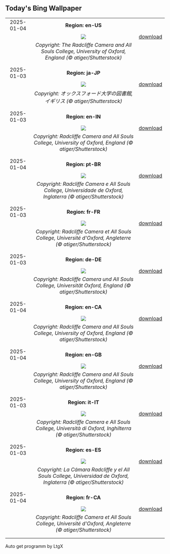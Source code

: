 ## Today's Bing Wallpaper
|      |      |      |
| :----: | :----: | :----: |
|2025-01-04|**Region: en-US**||
||![](https://www.bing.com/th?id=OHR.TolkienOxford_EN-US6755564963_UHD.jpg&pid=hp&w=1152&h=648&rs=1&c=4)| [download](https://www.bing.com/th?id=OHR.TolkienOxford_EN-US6755564963_UHD.jpg)|
||*Copyright: The Radcliffe Camera and All Souls College, University of Oxford, England (© atiger/Shutterstock)*
||
|||
|2025-01-03|**Region: ja-JP**||
||![](https://www.bing.com/th?id=OHR.TolkienOxford_JA-JP7219183666_UHD.jpg&pid=hp&w=1152&h=648&rs=1&c=4)| [download](https://www.bing.com/th?id=OHR.TolkienOxford_JA-JP7219183666_UHD.jpg)|
||*Copyright: オックスフォード大学の図書館, イギリス (© atiger/Shutterstock)*
||
|||
|2025-01-03|**Region: en-IN**||
||![](https://www.bing.com/th?id=OHR.TolkienOxford_EN-IN7522700035_UHD.jpg&pid=hp&w=1152&h=648&rs=1&c=4)| [download](https://www.bing.com/th?id=OHR.TolkienOxford_EN-IN7522700035_UHD.jpg)|
||*Copyright: Radcliffe Camera and All Souls College, University of Oxford, England (© atiger/Shutterstock)*
||
|||
|2025-01-04|**Region: pt-BR**||
||![](https://www.bing.com/th?id=OHR.TolkienOxford_PT-BR2782448271_UHD.jpg&pid=hp&w=1152&h=648&rs=1&c=4)| [download](https://www.bing.com/th?id=OHR.TolkienOxford_PT-BR2782448271_UHD.jpg)|
||*Copyright: Radcliffe Camera e All Souls College, Universidade de Oxford, Inglaterra (© atiger/Shutterstock)*
||
|||
|2025-01-03|**Region: fr-FR**||
||![](https://www.bing.com/th?id=OHR.TolkienOxford_FR-FR1207092725_UHD.jpg&pid=hp&w=1152&h=648&rs=1&c=4)| [download](https://www.bing.com/th?id=OHR.TolkienOxford_FR-FR1207092725_UHD.jpg)|
||*Copyright: Radcliffe Camera et All Souls College, Université d'Oxford, Angleterre (© atiger/Shutterstock)*
||
|||
|2025-01-03|**Region: de-DE**||
||![](https://www.bing.com/th?id=OHR.TolkienOxford_DE-DE5846503746_UHD.jpg&pid=hp&w=1152&h=648&rs=1&c=4)| [download](https://www.bing.com/th?id=OHR.TolkienOxford_DE-DE5846503746_UHD.jpg)|
||*Copyright: Radcliffe Camera und All Souls College, Universität Oxford, England (© atiger/Shutterstock)*
||
|||
|2025-01-04|**Region: en-CA**||
||![](https://www.bing.com/th?id=OHR.TolkienOxford_EN-CA6554362108_UHD.jpg&pid=hp&w=1152&h=648&rs=1&c=4)| [download](https://www.bing.com/th?id=OHR.TolkienOxford_EN-CA6554362108_UHD.jpg)|
||*Copyright: Radcliffe Camera and All Souls College, University of Oxford, England (© atiger/Shutterstock)*
||
|||
|2025-01-04|**Region: en-GB**||
||![](https://www.bing.com/th?id=OHR.TolkienOxford_EN-GB2804398313_UHD.jpg&pid=hp&w=1152&h=648&rs=1&c=4)| [download](https://www.bing.com/th?id=OHR.TolkienOxford_EN-GB2804398313_UHD.jpg)|
||*Copyright: Radcliffe Camera and All Souls College, University of Oxford, England (© atiger/Shutterstock)*
||
|||
|2025-01-03|**Region: it-IT**||
||![](https://www.bing.com/th?id=OHR.TolkienOxford_IT-IT9082436970_UHD.jpg&pid=hp&w=1152&h=648&rs=1&c=4)| [download](https://www.bing.com/th?id=OHR.TolkienOxford_IT-IT9082436970_UHD.jpg)|
||*Copyright: Radcliffe Camera e All Souls College, Università di Oxford, Inghilterra (© atiger/Shutterstock)*
||
|||
|2025-01-03|**Region: es-ES**||
||![](https://www.bing.com/th?id=OHR.TolkienOxford_ES-ES4772799027_UHD.jpg&pid=hp&w=1152&h=648&rs=1&c=4)| [download](https://www.bing.com/th?id=OHR.TolkienOxford_ES-ES4772799027_UHD.jpg)|
||*Copyright: La Cámara Radcliffe y el All Souls College, Universidad de Oxford, Inglaterra (© atiger/Shutterstock)*
||
|||
|2025-01-04|**Region: fr-CA**||
||![](https://www.bing.com/th?id=OHR.TolkienOxford_FR-CA8637685822_UHD.jpg&pid=hp&w=1152&h=648&rs=1&c=4)| [download](https://www.bing.com/th?id=OHR.TolkienOxford_FR-CA8637685822_UHD.jpg)|
||*Copyright: Radcliffe Camera et All Souls College, Université d'Oxford, Angleterre (© atiger/Shutterstock)*
||
|||

Auto get programm by LtgX
